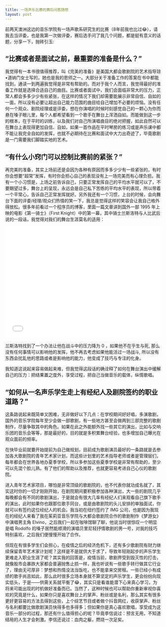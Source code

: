 ```yaml
---
title: 一场声乐比赛的赛后问答随想
layout: post
---
```


前两天澳洲这边的音乐学院有一场声歌系研究生的比赛（8年前我也比过😂），请我去当评委，也是我第一次做评委，赛后选手问了我几个问题，都是挺有意义的话题，分享一下，抛砖引玉:

## “比赛或者是面试之前，最重要的准备是什么？”

我觉得有一本书很值得推荐，叫《完美的准备》是美国大都会歌剧院的艺术指导琼•道纳门女士写的，她也是我的恩师之一。大部分关于准备工作的答案在书中都能找到，通读一到两遍我觉得是非常有帮助的。而对于我个人而言，我觉得最好的准备工作就是选择合适自己的曲目。比赛或者面试中，我们会面临非常大的压力，正常人都会多多少少有些紧张，在这样的情况下我们却需要能展示非常自信、自如的一面，所以没有必要让超出自己能力范围的曲目给自己增加不必要的烦恼。没有任何一个观众、剧院经理或是评委，想在你演唱的时候时刻感觉自己的一颗心为你而悬在嗓子眼儿里，每个人都希望看到一个歌手在舞台上浑洒自如。而能做到这一步的根本，在于平时的训练，以及我们对自己所演唱曲目的绝对把握，如此自然可以在舞台上表现得更加自信、自如，如果一首作品在平时琴房的练习或是声乐课中都不能让我完全自如的发挥，也就不必期待在比赛和面试中大力出奇迹了，毕竟歌剧是一门需要我们脚踏实地的艺术。

## “有什么小窍门可以控制比赛前的紧张？”

再完美的准备，其实上场前还是会因为各种有原因而多多少少有一些紧张的，有时你会想要“超常”发挥，有时你会担心自己的表现没有上一场完美而有心理负担。我有一个小习惯是，上场之前告诉自己，只要正常发挥自己的平均水平就可以了，不要期望过多，舞台上的呈现，永远会是自己私下苦练的平均水平的表现，所以带着一个平常心，告诉自己正常发挥就好。另外我还有一个习惯，上台的时候，会向舞台下面的评委/经理/观众们热情的笑一下，我总是觉得这样的笑容会让我自己格外得放松。很多年前看过一个程序员的博客，里面一篇文章讲到国外一部 1995 年上映的电影《第一骑士》（First Knight）中的第一幕，其中骑士兰斯洛特与人比武后说的一段话，我觉得对我们的舞台生涯莫名的适用：

<iframe height='360' scrolling='no' title='兰斯洛特：你还要将自己的生死置之度外' src='//player.bilibili.com/player.html?bvid=BV1w5411h7Bx&page=1' frameborder='no' allowtransparency='true' allowfullscreen='true' style='width: 100%;'>兰斯洛特：你还要将自己的生死置之度外
</iframe>


兰斯洛特找到了一个办法让他在战斗中的压力降为 0 ，如果他不在乎生与死, 那么没有任何事情可以影响他的发挥，他不再去考虑如果他能活过一场战斗, 所以没有东西会扰乱他的思路或者是影响他的能力，他变成了技巧与专注的化身。

我知道这说起来容易做起来难，但我觉得这段话的确诠释了如何在舞台演出中缓解自己的压力：把结果置之度外，享受过程，把自己当做音乐的载体，纵情歌唱。

## “如何从一名声乐学生走上有经纪人及剧院签约的职业道路？” 

这条路说起来既简单又困难，无非做好以下几点：在学校期间好好唱，多演歌剧，国外的音乐学院每年至少会做一部歌剧，有一些地方甚至会做两到三部完整的歌剧制作，尽量争取其中的角色。如果在此之外能额外找一些其它的演出，比如与交响乐团的音乐会等等，那是最好的，目的就是多积累舞台经验，也多增加自己曝光在观众面前的频率。

在快毕业前就要开始提前为自己做规划，目前成为歌剧演员最好的一条路就是去参加各大歌剧院的青年艺术家计划，而这些计划里的艺术指导老师或者是管理层们，每年都会在世界各地办夏季学校，所以多参加这些夏季学校是非常有帮助的，至少可以先混个脸儿熟。有了他们的帮助以及推荐，也就更容易考进自己心仪的歌剧院。

进入青年艺术家项目，哪怕是非常顶级的歌剧院的，也不代表你就功成名就了，其实这时你的一切才刚刚开始，在剧院期间要积极参加各种演出，大一些的剧院几乎每晚都会有不同的歌剧演出，于是就会有很大几率有经纪人们来观看自己旗下歌手的演出，此时如果你也跟那位歌手同台，或是由歌剧院的头儿安排的单独面试，你就可以有签约这位经纪人的机会。我当初在纽约签约了 IMG 公司，也是因为我现在的经纪人来看了我在茱莉亚音乐学院与大都会歌剧院合作的歌剧制作《梦游女》中演唱男主角 Elvino，之后我们一起在咖啡馆聊了聊，他说当时很惊叹一个明显是唱 Rodolfo 的嗓子居然能顺滑的演唱贝里尼轻抒情歌剧的男一号，对我的技巧特别喜欢，之后我们便慢慢开始了合作。

但现在有很多学生们会担心，在疫情之后的经济危机下，还有多少歌剧院有财力继续保留青年艺术家计划呢？这样是不是就供大于求了，导致年轻刚起步的声乐学生更难走入职业生涯了呢？其实我的回答是，疫情当前，歌剧界受到毁灭性的打击，就像股市会暴跌大家都会普遍抛售止损一样，我也听说有一些歌手转行做其它行业了，理由无可厚非：梦想和热情没法当饭吃，也不能拿来交房租。一些已经小有成绩的歌手尚且如此，那么此时很多立场本身就不算坚定的声乐学生，更会纷纷向现实低头，于是——供需关系就平衡了😂，其实只是看谁能潜下心来真心学习，为将来可能出现的时机做好准备而已。当然了，这种时候也可以帮助你重新审视你喜欢的究竟是什么，如果你只是喜欢舞台上的掌声、粉丝或是名利，那么其实有很多更好更容易的方法去得到这些，上个综艺节目或者做个抖音网红，收获掌声、粉丝与名利都要比做歌剧演员快得多也多得多；但如果你是真心喜欢歌唱，享受成为这音乐一部分的过程，那还有什么值得担心的呢？毕竟李信说过：预言无用，不知道结局的人生才会刺激。李信还说过：血肉之躯，燃烧一次足矣。



